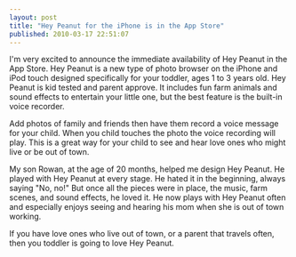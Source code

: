 ```yaml
---
layout: post
title: "Hey Peanut for the iPhone is in the App Store"
published: 2010-03-17 22:51:07
---
```

I'm very excited to announce the immediate availability of Hey Peanut in the App Store. Hey Peanut is a new type of photo browser on the iPhone and iPod touch designed specifically for your toddler, ages 1 to 3 years old. Hey Peanut is kid tested and parent approve. It includes fun farm animals and sound effects to entertain your little one, but the best feature is the built-in voice recorder.

Add photos of family and friends then have them record a voice message for your child. When you child touches the photo the voice recording will play. This is a great way for your child to see and hear love ones who might live or be out of town.

My son Rowan, at the age of 20 months, helped me design Hey Peanut. He played with Hey Peanut at every stage. He hated it in the beginning, always saying "No, no!" But once all the pieces were in place, the music, farm scenes, and sound effects, he loved it. He now plays with Hey Peanut often and especially enjoys seeing and hearing his mom when she is out of town working.

If you have love ones who live out of town, or a parent that travels often, then you toddler is going to love Hey Peanut.
